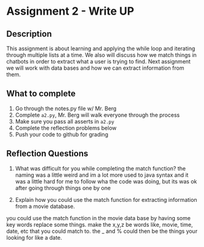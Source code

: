 # Assignment 2 - Write UP

## Description
This assignment is about learning and applying the while loop and iterating through multiple lists at a time.  We also will discuss how we match things in chatbots in order to extract what a user is trying to find.  Next assignment we will work with data bases and how we can extract information from them.

## What to complete
1. Go through the notes.py file w/ Mr. Berg
2. Complete `a2.py`, Mr. Berg will walk everyone through the process
3. Make sure you pass all asserts in `a2.py`
4. Complete the reflection problems below
5. Push your code to github for grading

## Reflection Questions
1. What was difficult for you while completing the match function?
the naming was a little weird and im a lot more used to java syntax and it was a little hard for me to follow wha the code was doing, but its was ok after going through things one by one


2. Explain how you could use the match function for extracting information from a movie database.

you could use the match function in the movie data base by having some key words replace some things. make the x,y,z be words like, movie, time, date, etc that you could match to. the _ and % could then be the things your looking for like a date.
